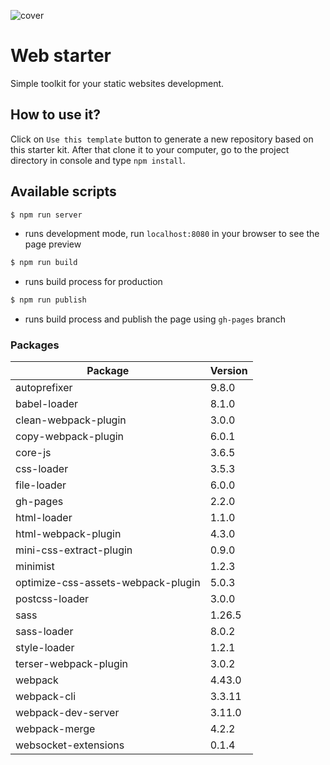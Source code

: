 ![cover](http://upload.wikimedia.org/wikipedia/commons/d/db/Npm-logo.svg)

# Web starter

Simple toolkit for your static websites development.

## How to use it?

Click on `Use this template` button to generate a new repository based on this starter kit. After that clone it to your computer, go to the project directory in console and type `npm install`.


## Available scripts

```sh
$ npm run server
```
- runs development mode, run `localhost:8080` in your browser to see the page preview

```sh
$ npm run build
```
- runs build process for production

```sh
$ npm run publish 
```
- runs build process and publish the page using `gh-pages` branch

### Packages



| Package | Version |
| ------ | -------- |
| autoprefixer | 9.8.0 |
| babel-loader | 8.1.0 |
| clean-webpack-plugin | 3.0.0 |
| copy-webpack-plugin | 6.0.1 |
| core-js | 3.6.5 |
| css-loader | 3.5.3 |
| file-loader | 6.0.0 |
| gh-pages | 2.2.0 |
| html-loader | 1.1.0 |
| html-webpack-plugin | 4.3.0 |
| mini-css-extract-plugin | 0.9.0 |
| minimist| 1.2.3 |
| optimize-css-assets-webpack-plugin | 5.0.3 |
| postcss-loader | 3.0.0 |
| sass | 1.26.5 |
| sass-loader | 8.0.2 |
| style-loader | 1.2.1 |
| terser-webpack-plugin | 3.0.2 |
| webpack | 4.43.0 |
| webpack-cli | 3.3.11 |
| webpack-dev-server | 3.11.0 |
| webpack-merge | 4.2.2 |
| websocket-extensions | 0.1.4 |